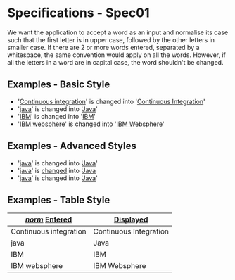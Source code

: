 # Specifications - Spec01

We want the application to accept a word as an input and normalise its case such that the first letter is in upper case, followed by the other letters in smaller case. If there are 2 or more words entered, separated by a whitespace, the same convention would apply on all the words. However, if all the letters in a word are in capital case, the word shouldn't be changed.

## Examples - Basic Style

* '[Continuous integration](- "#skill")' is changed into '[Continuous Integration](- "?=normalise(#skill)")'
* '[java](- "#skill")' is changed into '[Java](- "?=normalise(#skill)")'
* '[IBM](- "#skill")' is changed into '[IBM](- "?=normalise(#skill)")'
* '[IBM websphere](- "#skill")' is changed into '[IBM Websphere](- "?=normalise(#skill)")'


## Examples - Advanced Styles

* '[java](- "#skill")' is changed into '[Java](- "?=normalise(#skill)")'
* '[java](- "#skill")' is [changed](- "#result=normalise(#skill)") into '[Java](- "?=#result")
* '[java](- "#result=normalise(#TEXT)")' is changed into '[Java](- "?=#result")'

## Examples - Table Style

|[_norm_][] [Entered][]| [Displayed][]        |
|----------------------|----------------------|
|Continuous integration|Continuous Integration|
|java                  |Java                  |
|IBM                   |IBM                   |
|IBM websphere         |IBM Websphere         |

[Entered]:   - "#skill"
[_norm_]:    - "#result=normalise(#skill)"
[Displayed]: - "?=#result"
